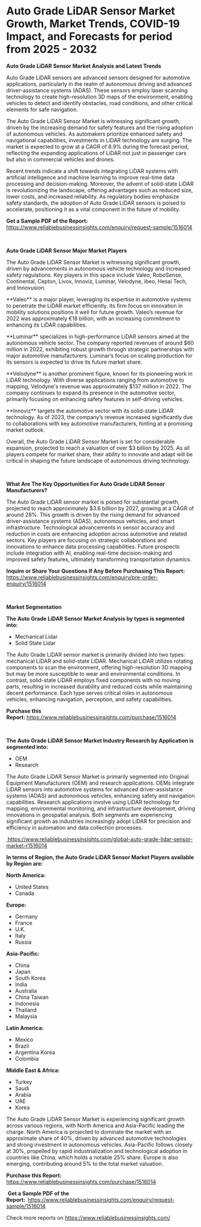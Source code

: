 <p><h1>Auto Grade LiDAR Sensor Market Growth, Market Trends, COVID-19 Impact, and Forecasts for period from 2025 - 2032</h1></p><p><strong>Auto Grade LiDAR Sensor Market Analysis and Latest Trends</strong></p>
<p><p>Auto Grade LiDAR sensors are advanced sensors designed for automotive applications, particularly in the realm of autonomous driving and advanced driver-assistance systems (ADAS). These sensors employ laser scanning technology to create high-resolution 3D maps of the environment, enabling vehicles to detect and identify obstacles, road conditions, and other critical elements for safe navigation.</p><p>The Auto Grade LiDAR Sensor Market is witnessing significant growth, driven by the increasing demand for safety features and the rising adoption of autonomous vehicles. As automakers prioritize enhanced safety and navigational capabilities, investments in LiDAR technology are surging. The market is expected to grow at a CAGR of 8.9% during the forecast period, reflecting the expanding applications of LiDAR not just in passenger cars but also in commercial vehicles and drones.</p><p>Recent trends indicate a shift towards integrating LiDAR systems with artificial intelligence and machine learning to improve real-time data processing and decision-making. Moreover, the advent of solid-state LiDAR is revolutionizing the landscape, offering advantages such as reduced size, lower costs, and increased reliability. As regulatory bodies emphasize safety standards, the adoption of Auto Grade LiDAR sensors is poised to accelerate, positioning it as a vital component in the future of mobility.</p></p>
<p><strong>Get a Sample PDF of the Report:&nbsp;</strong> <a href="https://www.reliablebusinessinsights.com/enquiry/request-sample/1516014?utm_campaign=2242&utm_medium=2&utm_source=Github&utm_content=ia&utm_term=29032025&utm_id=auto-grade-lidar-sensor">https://www.reliablebusinessinsights.com/enquiry/request-sample/1516014</a></p>
<p>&nbsp;</p>
<p><strong>Auto Grade LiDAR Sensor Major Market Players</strong></p>
<p><p>The Auto Grade LiDAR Sensor Market is witnessing significant growth, driven by advancements in autonomous vehicle technology and increased safety regulations. Key players in this space include Valeo, RoboSense, Continental, Cepton, Livox, Innoviz, Luminar, Velodyne, ibeo, Hesai Tech, and Innovusion.</p><p>**Valeo** is a major player, leveraging its expertise in automotive systems to penetrate the LiDAR market efficiently. Its firm focus on innovation in mobility solutions positions it well for future growth. Valeo’s revenue for 2022 was approximately €18 billion, with an increasing commitment to enhancing its LiDAR capabilities.</p><p>**Luminar** specializes in high-performance LiDAR sensors aimed at the autonomous vehicle sector. The company reported revenues of around $60 million in 2022, exhibiting robust growth through strategic partnerships with major automotive manufacturers. Luminar’s focus on scaling production for its sensors is expected to drive its future market share.</p><p>**Velodyne** is another prominent figure, known for its pioneering work in LiDAR technology. With diverse applications ranging from automotive to mapping, Velodyne's revenue was approximately $137 million in 2022. The company continues to expand its presence in the automotive sector, primarily focusing on enhancing safety features in self-driving vehicles.</p><p>**Innoviz** targets the automotive sector with its solid-state LiDAR technology. As of 2023, the company’s revenue increased significantly due to collaborations with key automotive manufacturers, hinting at a promising market outlook.</p><p>Overall, the Auto Grade LiDAR Sensor Market is set for considerable expansion, projected to reach a valuation of over $3 billion by 2025. As all players compete for market share, their ability to innovate and adapt will be critical in shaping the future landscape of autonomous driving technology.</p></p>
<p>&nbsp;</p>
<p><strong>What Are The Key Opportunities For Auto Grade LiDAR Sensor Manufacturers?</strong></p>
<p><p>The Auto Grade LiDAR sensor market is poised for substantial growth, projected to reach approximately $3.6 billion by 2027, growing at a CAGR of around 28%. This growth is driven by the rising demand for advanced driver-assistance systems (ADAS), autonomous vehicles, and smart infrastructure. Technological advancements in sensor accuracy and reduction in costs are enhancing adoption across automotive and related sectors. Key players are focusing on strategic collaborations and innovations to enhance data processing capabilities. Future prospects include integration with AI, enabling real-time decision-making and improved safety features, ultimately transforming transportation dynamics.</p></p>
<p><strong>Inquire or Share Your Questions If Any Before Purchasing This Report:</strong> <a href="https://www.reliablebusinessinsights.com/enquiry/pre-order-enquiry/1516014?utm_campaign=2242&utm_medium=2&utm_source=Github&utm_content=ia&utm_term=29032025&utm_id=auto-grade-lidar-sensor">https://www.reliablebusinessinsights.com/enquiry/pre-order-enquiry/1516014</a></p>
<p>&nbsp;</p>
<p><strong>Market Segmentation</strong></p>
<p><strong>The Auto Grade LiDAR Sensor Market Analysis by types is segmented into:</strong></p>
<p><ul><li>Mechanical Lidar</li><li>Solid State Lidar</li></ul></p>
<p><p>The Auto Grade LiDAR sensor market is primarily divided into two types: mechanical LiDAR and solid-state LiDAR. Mechanical LiDAR utilizes rotating components to scan the environment, offering high-resolution 3D mapping but may be more susceptible to wear and environmental conditions. In contrast, solid-state LiDAR employs fixed components with no moving parts, resulting in increased durability and reduced costs while maintaining decent performance. Each type serves critical roles in autonomous vehicles, enhancing navigation, perception, and safety capabilities.</p></p>
<p><strong>Purchase this Report:&nbsp;</strong><a href="https://www.reliablebusinessinsights.com/purchase/1516014?utm_campaign=2242&utm_medium=2&utm_source=Github&utm_content=ia&utm_term=29032025&utm_id=auto-grade-lidar-sensor">https://www.reliablebusinessinsights.com/purchase/1516014</a></p>
<p>&nbsp;</p>
<p><strong>The Auto Grade LiDAR Sensor Market Industry Research by Application is segmented into:</strong></p>
<p><ul><li>OEM</li><li>Research</li></ul></p>
<p><p>The Auto Grade LiDAR Sensor Market is primarily segmented into Original Equipment Manufacturers (OEM) and research applications. OEMs integrate LiDAR sensors into automotive systems for advanced driver-assistance systems (ADAS) and autonomous vehicles, enhancing safety and navigation capabilities. Research applications involve using LiDAR technology for mapping, environmental monitoring, and infrastructure development, driving innovations in geospatial analysis. Both segments are experiencing significant growth as industries increasingly adopt LiDAR for precision and efficiency in automation and data collection processes.</p></p>
<p><a href="https://www.reliablebusinessinsights.com/global-auto-grade-lidar-sensor-market-r1516014?utm_campaign=2242&utm_medium=2&utm_source=Github&utm_content=ia&utm_term=29032025&utm_id=auto-grade-lidar-sensor">&nbsp;https://www.reliablebusinessinsights.com/global-auto-grade-lidar-sensor-market-r1516014</a></p>
<p><strong>In terms of Region, the Auto Grade LiDAR Sensor Market Players available by Region are:</strong></p>
<p>
    <p> <strong> North America: </strong>
        <ul>
            <li>United States</li>
            <li>Canada</li>
        </ul>
        </p> 
    <p> <strong> Europe: </strong>
        <ul>
            <li>Germany</li>
            <li>France</li>
            <li>U.K.</li>
            <li>Italy</li>
            <li>Russia</li>
        </ul>
        </p> 
    <p> <strong> Asia-Pacific: </strong>
        <ul>
            <li>China</li>
            <li>Japan</li>
            <li>South Korea</li>
            <li>India</li>
            <li>Australia</li>
            <li>China Taiwan</li>
            <li>Indonesia</li>
            <li>Thailand</li>
            <li>Malaysia</li>
        </ul>
        </p> 
    <p> <strong> Latin America: </strong>
        <ul>
            <li>Mexico</li>
            <li>Brazil</li>
            <li>Argentina Korea</li>
            <li>Colombia</li>
        </ul>
        </p> 
    <p> <strong> Middle East & Africa: </strong>
        <ul>
            <li>Turkey</li>
            <li>Saudi</li>
            <li>Arabia</li>
            <li>UAE</li>
            <li>Korea</li>
        </ul>
    </p>
    </p>
<p><p>The Auto Grade LiDAR Sensor Market is experiencing significant growth across various regions, with North America and Asia-Pacific leading the charge. North America is projected to dominate the market with an approximate share of 40%, driven by advanced automotive technologies and strong investment in autonomous vehicles. Asia-Pacific follows closely at 30%, propelled by rapid industrialization and technological adoption in countries like China, which holds a notable 25% share. Europe is also emerging, contributing around 5% to the total market valuation.</p></p>
<p><strong>Purchase this Report: </strong><a href="https://www.reliablebusinessinsights.com/purchase/1516014?utm_campaign=2242&utm_medium=2&utm_source=Github&utm_content=ia&utm_term=29032025&utm_id=auto-grade-lidar-sensor">https://www.reliablebusinessinsights.com/purchase/1516014</a></p>
<p>&nbsp;<strong>Get a Sample PDF of the Report:&nbsp;&nbsp;</strong><a href="https://www.reliablebusinessinsights.com/enquiry/request-sample/1516014?utm_campaign=2242&utm_medium=2&utm_source=Github&utm_content=ia&utm_term=29032025&utm_id=auto-grade-lidar-sensor">https://www.reliablebusinessinsights.com/enquiry/request-sample/1516014</a></p>
<p><strong></strong></p>
<p>Check more reports on <a href="https://www.reliablebusinessinsights.com/?utm_campaign=2242&utm_medium=2&utm_source=Github&utm_content=ia&utm_term=29032025&utm_id=auto-grade-lidar-sensor">https://www.reliablebusinessinsights.com/</a></p>
